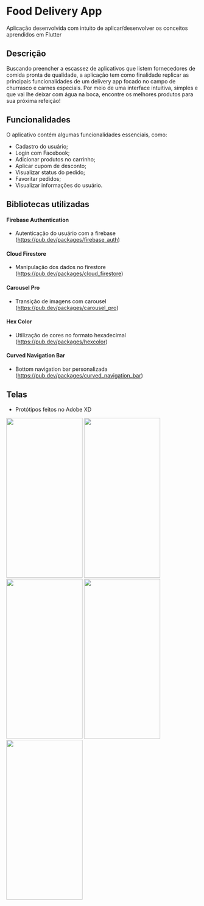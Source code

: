 # Food Delivery App
Aplicação desenvolvida com intuito de aplicar/desenvolver os conceitos aprendidos em Flutter 

## Descrição
Buscando preencher a escassez de aplicativos que listem fornecedores de comida pronta de qualidade, a aplicação tem como finalidade replicar as principais funcionalidades de um delivery app focado no campo de churrasco e carnes especiais. Por meio de uma interface intuitiva, simples e que vai lhe deixar com água na boca, encontre os melhores produtos para sua próxima refeição!

## Funcionalidades
O aplicativo contém algumas funcionalidades essenciais, como: 
- Cadastro do usuário;
- Login com Facebook;
- Adicionar produtos no carrinho;
- Aplicar cupom de desconto;
- Visualizar status do pedido;
- Favoritar pedidos;
- Visualizar informações do usuário.

## Bibliotecas utilizadas
#### Firebase Authentication

- Autenticação do usuário com a firebase (https://pub.dev/packages/firebase_auth)

#### Cloud Firestore

- Manipulação dos dados no firestore (https://pub.dev/packages/cloud_firestore)

#### Carousel Pro

- Transição de imagens com carousel (https://pub.dev/packages/carousel_pro)

#### Hex Color

- Utilização de cores no formato hexadecimal (https://pub.dev/packages/hexcolor)

#### Curved Navigation Bar

- Bottom navigation bar personalizada (https://pub.dev/packages/curved_navigation_bar)  

## Telas
- Protótipos feitos no Adobe XD

<img src="https://github.com/jpgSouza/food-delivery-flutter-app/blob/master/prototype_screens/Login%20Screen.png" height="420" width="200"> <img src="https://github.com/jpgSouza/food-delivery-flutter-app/blob/master/prototype_screens/Home%20Screen.png" height="420" width="200"> <img src="https://github.com/jpgSouza/food-delivery-flutter-app/blob/master/prototype_screens/Food%20Info%20Screen.png" height="420" width="200"> <img src="https://github.com/jpgSouza/food-delivery-flutter-app/blob/master/prototype_screens/Cart%20Screen.png" height="420" width="200"> <img src="https://github.com/jpgSouza/food-delivery-flutter-app/blob/master/prototype_screens/Order%20Screeen.png" height="420" width="200"> 
